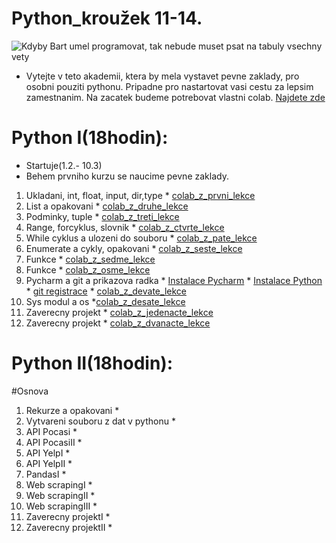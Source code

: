 # Python_kroužek 11-14.
![Kdyby Bart umel programovat, tak nebude muset psat na tabuly vsechny vety](https://github.com/valenja9/Python_krou-ek_pro_dosp-l-/blob/main/tabule-bart.jpg)

* Vytejte v teto akademii, ktera by mela vystavet pevne zaklady, pro osobni pouziti pythonu. Pripadne pro nastartovat vasi cestu za lepsim zamestnanim. Na zacatek budeme potrebovat vlastni colab. [Najdete zde](https://colab.research.google.com/notebooks/intro.ipynb)


# Python I(18hodin):
* Startuje(1.2.- 10.3)
* Behem prvniho kurzu se naucime pevne zaklady.
1) Ukladani, int, float, input, dir,type * [colab_z_prvni_lekce]()
2) List a opakovani  * [colab_z_druhe_lekce]()
3) Podminky, tuple   * [colab_z_treti_lekce]()
4) Range, forcyklus, slovnik * [colab_z_ctvrte_lekce]()
5) While cyklus a ulozeni do souboru * [colab_z_pate_lekce]()
6) Enumerate a cykly, opakovani * [colab_z_seste_lekce]()
7) Funkce * [colab_z_sedme_lekce]()
8) Funkce * [colab_z_osme_lekce]()
9) Pycharm a git a prikazova radka  * [Instalace Pycharm](https://www.jetbrains.com/pycharm/download/#section=windows)
                                    * [Instalace Python](https://www.python.org/downloads/)
                                    * [git registrace](https://github.com/)
                                    * [colab_z_devate_lekce]()
10) Sys modul a os    *[colab_z_desate_lekce]()
11) Zaverecny projekt * [colab_z_jedenacte_lekce]()
12) Zaverecny projekt * [colab_z_dvanacte_lekce]()


# Python II(18hodin):
#Osnova
1) Rekurze a opakovani * []()
2) Vytvareni souboru z dat v pythonu * []()
3) API Pocasi * []()
4) API PocasiII * []()
5) API YelpI * []()
6) API YelpII * []()
7) PandasI * []()
8) Web scrapingI * []()
9) Web scrapingII * []()
10) Web scrapingIII * []()
11) Zaverecny projektI * []()
12) Zaverecny projektII * []()
